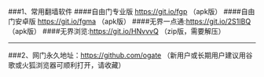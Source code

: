 ###1、常用翻墙软件
####自由门专业版 https://git.io/fgp   （apk版）
####自由门安卓版 https://git.io/fgma  （apk版）
####无界一点通:https://git.io/2S1IBQ  （apk版）
####无界浏览:https://git.io/HNvvvQ    （zip版，需要解压）
***
###2、网门永久地址：https://github.com/ogate （新用户或长期用户建议用谷歌或火狐浏览器可顺利打开，请收藏）
###
###
